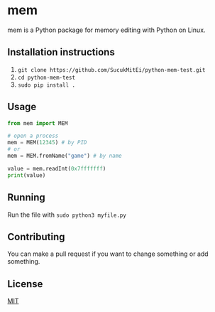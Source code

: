 # mem

mem is a Python package for memory editing with Python on Linux.

## Installation instructions

1. `git clone https://github.com/SucukMitEi/python-mem-test.git`
2. `cd python-mem-test`
3. `sudo pip install .`

## Usage

```python
from mem import MEM

# open a process
mem = MEM(12345) # by PID
# or
mem = MEM.fromName("game") # by name

value = mem.readInt(0x7fffffff)
print(value)
```

## Running
Run the file with `sudo python3 myfile.py`

## Contributing

You can make a pull request if you want to change something or add something.

## License

[MIT](https://choosealicense.com/licenses/mit/)
